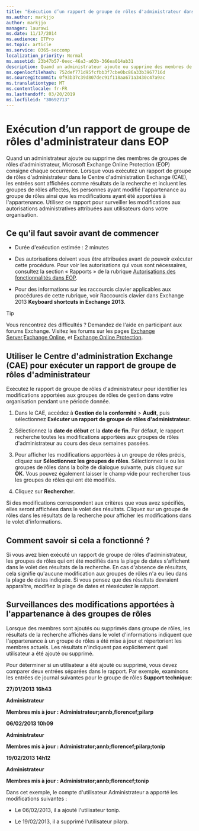 ```yaml
---
title: "Exécution d’un rapport de groupe de rôles d'administrateur dans EOP "
ms.author: markjjo
author: markjjo
manager: laurawi
ms.date: 11/17/2014
ms.audience: ITPro
ms.topic: article
ms.service: O365-seccomp
localization_priority: Normal
ms.assetid: 23b47b57-0eec-46a3-a03b-366ea014ab31
description: Quand un administrateur ajoute ou supprime des membres de groupes de rôles d'administrateur, Microsoft Exchange Online Protection (EOP) consigne chaque occurrence.
ms.openlocfilehash: 752def771d95fcfbb3f7cbe0bc86a33b3967716d
ms.sourcegitcommit: 0f93b37c39d807dec91f118aa671a3430c47a9ac
ms.translationtype: MT
ms.contentlocale: fr-FR
ms.lasthandoff: 03/20/2019
ms.locfileid: "30692713"
---
```

# <a name="run-an-administrator-role-group-report-in-eop"></a>Exécution d’un rapport de groupe de rôles d'administrateur dans EOP 

 Quand un administrateur ajoute ou supprime des membres de groupes de rôles d'administrateur, Microsoft Exchange Online Protection (EOP) consigne chaque occurrence. Lorsque vous exécutez un rapport de groupe de rôles d'administrateur dans le Centre d'administration Exchange (CAE), les entrées sont affichées comme résultats de la recherche et incluent les groupes de rôles affectés, les personnes ayant modifié l'appartenance au groupe de rôles ainsi que les modifications ayant été apportées à l'appartenance. Utilisez ce rapport pour surveiller les modifications aux autorisations administratives attribuées aux utilisateurs dans votre organisation.
  
## <a name="what-do-you-need-to-know-before-you-begin"></a>Ce qu'il faut savoir avant de commencer

- Durée d'exécution estimée : 2 minutes
    
- Des autorisations doivent vous être attribuées avant de pouvoir exécuter cette procédure. Pour voir les autorisations qui vous sont nécessaires, consultez la section « Rapports » de la rubrique [Autorisations des fonctionnalités dans EOP](feature-permissions-in-eop.md). 
    
- Pour des informations sur les raccourcis clavier applicables aux procédures de cette rubrique, voir Raccourcis clavier dans Exchange 2013 **Keyboard shortcuts in Exchange 2013**.
    
> [!TIP]
> Vous rencontrez des difficultés ? Demandez de l'aide en participant aux forums Exchange. Visitez les forums sur les pages [Exchange Server](https://go.microsoft.com/fwlink/p/?linkId=60612),[Exchange Online](https://go.microsoft.com/fwlink/p/?linkId=267542), et [Exchange Online Protection](https://go.microsoft.com/fwlink/p/?linkId=285351). 
  
## <a name="use-the-eac-to-run-an-administrator-role-group-report"></a>Utiliser le Centre d'administration Exchange (CAE) pour exécuter un rapport de groupe de rôles d'administrateur

Exécutez le rapport de groupe de rôles d'administrateur pour identifier les modifications apportées aux groupes de rôles de gestion dans votre organisation pendant une période donnée.
  
1. Dans le CAE, accédez à **Gestion de la conformité** \> **Audit**, puis sélectionnez **Exécuter un rapport de groupe de rôles d'administrateur**.
    
2. Sélectionnez la **date de début** et la **date de fin**. Par défaut, le rapport recherche toutes les modifications apportées aux groupes de rôles d'administrateur au cours des deux semaines passées.
    
3. Pour afficher les modifications apportées à un groupe de rôles précis, cliquez sur **Sélectionnez les groupes de rôles**. Sélectionnez le ou les groupes de rôles dans la boîte de dialogue suivante, puis cliquez sur **OK**. Vous pouvez également laisser le champ vide pour rechercher tous les groupes de rôles qui ont été modifiés.
    
4. Cliquez sur **Rechercher**.
    
Si des modifications correspondent aux critères que vous avez spécifiés, elles seront affichées dans le volet des résultats. Cliquez sur un groupe de rôles dans les résultats de la recherche pour afficher les modifications dans le volet d'informations.
  
## <a name="how-do-you-know-this-worked"></a>Comment savoir si cela a fonctionné ?

Si vous avez bien exécuté un rapport de groupe de rôles d'administrateur, les groupes de rôles qui ont été modifiés dans la plage de dates s'affichent dans le volet des résultats de la recherche. En cas d'absence de résultats, cela signifie qu'aucune modification aux groupes de rôles n'a eu lieu dans la plage de dates indiquée. Si vous pensez que des résultats devraient apparaître, modifiez la plage de dates et réexécutez le rapport.
  
## <a name="monitor-changes-to-role-group-membership"></a>Surveillances des modifications apportées à l'appartenance à des groupes de rôles

Lorsque des membres sont ajoutés ou supprimés dans groupe de rôles, les résultats de la recherche affichés dans le volet d'informations indiquent que l'appartenance à un groupe de rôles a été mise à jour et répertorient les membres actuels. Les résultats n'indiquent pas explicitement quel utilisateur a été ajouté ou supprimé.
  
Pour déterminer si un utilisateur a été ajouté ou supprimé, vous devez comparer deux entrées séparées dans le rapport. Par exemple, examinons les entrées de journal suivantes pour le groupe de rôles **Support technique**: 
  
 **27/01/2013 16h43**
  
 **Administrateur**
  
 **Membres mis à jour : Administrateur;annb,florencef;pilarp**
  
 **06/02/2013 10h09**
  
 **Administrateur**
  
 **Membres mis à jour : Administrator;annb;florencef;pilarp;tonip**
  
 **19/02/2013 14h12**
  
 **Administrateur**
  
 **Membres mis à jour : Administrator;annb;florencef;tonip**
  
Dans cet exemple, le compte d'utilisateur Administrateur a apporté les modifications suivantes :
  
- Le 06/02/2013, il a ajouté l'utilisateur tonip.
    
- Le 19/02/2013, il a supprimé l'utilisateur pilarp.
    

